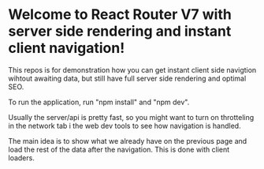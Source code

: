 # Welcome to React Router V7 with server side rendering and instant client navigation!

This repos is for demonstration how you can get instant client side navigtion wihtout awaiting data, but still have full server side rendering and optimal SEO.

To run the application, run "npm install" and "npm dev".

Usually the server/api is pretty fast, so you might want to turn on throtteling in the network tab i the web dev tools to see how navigation is handled.

The main idea is to show what we already have on the previous page and load the rest of the data after the navigation. This is done with client loaders.
